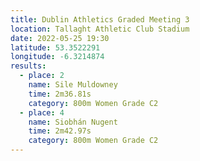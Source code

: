 ```yaml
---
title: Dublin Athletics Graded Meeting 3
location: Tallaght Athletic Club Stadium 
date: 2022-05-25 19:30
latitude: 53.3522291
longitude: -6.3214874
results:
  - place: 2
    name: Sile Muldowney
    time: 2m36.81s
    category: 800m Women Grade C2
  - place: 4
    name: Siobhán Nugent
    time: 2m42.97s
    category: 800m Women Grade C2
---
```


